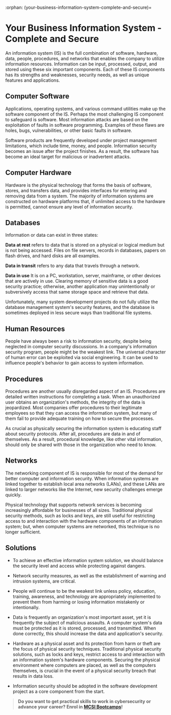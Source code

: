 :orphan:
(your-business-information-system-complete-and-secure)=

# Your Business Information System - Complete and Secure

An information system (IS) is the full combination of software, hardware, data, people, procedures, and networks that enables the company to utilize information resources. Information can be input, processed, output, and stored using these six important components. Each of these IS components has its strengths and weaknesses, security needs, as well as unique features and applications.

## Computer Software

Applications, operating systems, and various command utilities make up the software component of the IS. Perhaps the most challenging IS component to safeguard is software. Most information attacks are based on the exploitation of faults in software programming. Examples of these flaws are holes, bugs, vulnerabilities, or other basic faults in software.

Software products are frequently developed under project management limitations, which include time, money, and people. Information security becomes an issue after the project finishes.
As a result, the software has become an ideal target for malicious or inadvertent attacks.

## Computer Hardware

Hardware is the physical technology that forms the basis of software, stores, and transfers data, and provides interfaces for entering and removing data from a system. The majority of information systems are constructed on hardware platforms that, if unlimited access to the hardware is permitted, cannot ensure any level of information security.

## Databases

Information or data can exist in three states:

**Data at rest** refers to data that is stored on a physical or logical medium but is not being accessed. Files on file servers, records in databases, papers on flash drives, and hard disks are all examples.

**Data in transit** refers to any data that travels through a network.

**Data in use** It is on a PC, workstation, server, mainframe, or other devices that are actively in use. Clearing memory of sensitive data is a good security practice; otherwise, another application may unintentionally or subversively access that same storage space and retrieve that data.

Unfortunately, many system development projects do not fully utilize the database management system's security features, and the database is sometimes deployed in less secure ways than traditional file systems.

## Human Resources

People have always been a risk to information security, despite being neglected in computer security discussions. In a company's information security program, people might be the weakest link.
The universal character of human error can be exploited via social engineering. It can be used to influence people's behavior to gain access to system information.

## Procedures

Procedures are another usually disregarded aspect of an IS. Procedures are detailed written instructions for completing a task. When an unauthorized user obtains an organization's methods, the integrity of the data is jeopardized.
Most companies offer procedures to their legitimate employees so that they can access the information system, but many of them fail to provide adequate training on how to secure the processes.

As crucial as physically securing the information system is educating staff about security protocols. After all, procedures are data in and of themselves. As a result, procedural knowledge, like other vital information, should only be shared with those in the organization who need to know.

## Networks

The networking component of IS is responsible for most of the demand for better computer and information security. When information systems are linked together to establish local area networks (LANs), and these LANs are linked to larger networks like the Internet, new security challenges emerge quickly.

Physical technology that supports network services is becoming increasingly affordable for businesses of all sizes. Traditional physical security methods, such as locks and keys, are still useful for restricting access to and interaction with the hardware components of an information system; but, when computer systems are networked, this technique is no longer sufficient.

## Solutions

- To achieve an effective information system solution, we should balance the security level and access while protecting against dangers.

- Network security measures, as well as the establishment of warning and intrusion systems, are critical.

- People will continue to be the weakest link unless policy, education, training, awareness, and technology are appropriately implemented to prevent them from harming or losing information mistakenly or intentionally.

- Data is frequently an organization's most important asset, yet it is frequently the subject of malicious assaults. A computer system's data must be protected as it is stored, processed, and transmitted. When done correctly, this should increase the data and application's security.

- Hardware as a physical asset and its protection from harm or theft are the focus of physical security techniques.
  Traditional physical security solutions, such as locks and keys, restrict access to and interaction with an information system's hardware components. Securing the physical environment where computers are placed, as well as the computers themselves, is crucial in the event of a physical security breach that results in data loss.

- Information security should be adopted in the software development project as a core component from the start.

> **Do you want to get practical skills to work in cybersecurity or advance your career? Enrol in [MCSI Bootcamps](https://www.mosse-institute.com/bootcamps.html)!**
